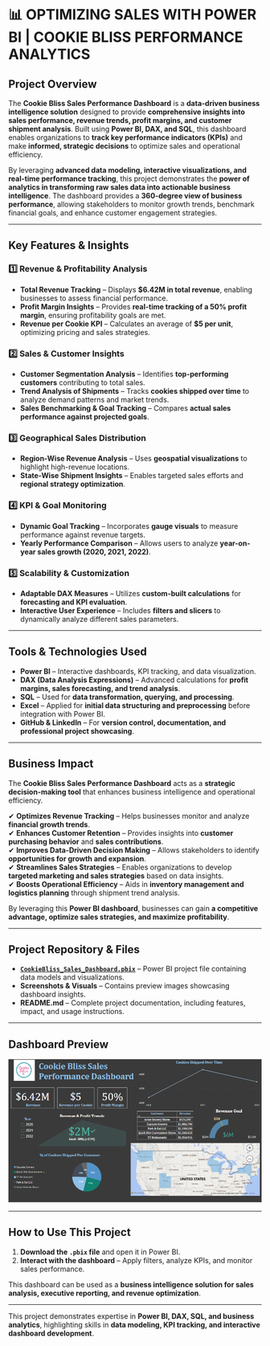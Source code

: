 # 📊 **OPTIMIZING SALES WITH POWER BI | COOKIE BLISS PERFORMANCE ANALYTICS**

## Project Overview  

The **Cookie Bliss Sales Performance Dashboard** is a **data-driven business intelligence solution** designed to provide **comprehensive insights into sales performance, revenue trends, profit margins, and customer shipment analysis**. Built using **Power BI, DAX, and SQL**, this dashboard enables organizations to **track key performance indicators (KPIs)** and make **informed, strategic decisions** to optimize sales and operational efficiency.  

By leveraging **advanced data modeling, interactive visualizations, and real-time performance tracking**, this project demonstrates the **power of analytics in transforming raw sales data into actionable business intelligence**. The dashboard provides a **360-degree view of business performance**, allowing stakeholders to monitor growth trends, benchmark financial goals, and enhance customer engagement strategies.  

---

## Key Features & Insights  

### 1️⃣ Revenue & Profitability Analysis  
- **Total Revenue Tracking** – Displays **$6.42M in total revenue**, enabling businesses to assess financial performance.  
- **Profit Margin Insights** – Provides **real-time tracking of a 50% profit margin**, ensuring profitability goals are met.  
- **Revenue per Cookie KPI** – Calculates an average of **$5 per unit**, optimizing pricing and sales strategies.  

### 2️⃣ Sales & Customer Insights  
- **Customer Segmentation Analysis** – Identifies **top-performing customers** contributing to total sales.  
- **Trend Analysis of Shipments** – Tracks **cookies shipped over time** to analyze demand patterns and market trends.  
- **Sales Benchmarking & Goal Tracking** – Compares **actual sales performance against projected goals**.  

### 3️⃣ Geographical Sales Distribution  
- **Region-Wise Revenue Analysis** – Uses **geospatial visualizations** to highlight high-revenue locations.  
- **State-Wise Shipment Insights** – Enables targeted sales efforts and **regional strategy optimization**.  

### 4️⃣ KPI & Goal Monitoring  
- **Dynamic Goal Tracking** – Incorporates **gauge visuals** to measure performance against revenue targets.  
- **Yearly Performance Comparison** – Allows users to analyze **year-on-year sales growth (2020, 2021, 2022)**.  

### 5️⃣ Scalability & Customization  
- **Adaptable DAX Measures** – Utilizes **custom-built calculations** for **forecasting and KPI evaluation**.  
- **Interactive User Experience** – Includes **filters and slicers** to dynamically analyze different sales parameters.  

---

## Tools & Technologies Used  
- **Power BI** – Interactive dashboards, KPI tracking, and data visualization.  
- **DAX (Data Analysis Expressions)** – Advanced calculations for **profit margins, sales forecasting, and trend analysis**.  
- **SQL** – Used for **data transformation, querying, and processing**.  
- **Excel** – Applied for **initial data structuring and preprocessing** before integration with Power BI.  
- **GitHub & LinkedIn** – For **version control, documentation, and professional project showcasing**.  

---

## Business Impact  
The **Cookie Bliss Sales Performance Dashboard** acts as a **strategic decision-making tool** that enhances business intelligence and operational efficiency.  

✔ **Optimizes Revenue Tracking** – Helps businesses monitor and analyze **financial growth trends**.  
✔ **Enhances Customer Retention** – Provides insights into **customer purchasing behavior** and **sales contributions**.  
✔ **Improves Data-Driven Decision Making** – Allows stakeholders to identify **opportunities for growth and expansion**.  
✔ **Streamlines Sales Strategies** – Enables organizations to develop **targeted marketing and sales strategies** based on data insights.  
✔ **Boosts Operational Efficiency** – Aids in **inventory management and logistics planning** through shipment trend analysis.  

By leveraging this **Power BI dashboard**, businesses can gain **a competitive advantage, optimize sales strategies, and maximize profitability**.  

---

## Project Repository & Files  
- **[`CookieBliss_Sales_Dashboard.pbix`](https://github.com/AishwaryaBaluri/SalesPerformance-PowerBI-CookieBliss/blob/f4218a24d1b0011a73cb6d3f9a2b733cdf975d31/Cookies%20Sales%20Analysis%20Report.pbix)** – Power BI project file containing data models and visualizations.  
- **Screenshots & Visuals** – Contains preview images showcasing dashboard insights.  
- **README.md** – Complete project documentation, including features, impact, and usage instructions.   

---

## Dashboard Preview  
<img src="https://raw.githubusercontent.com/AishwaryaBaluri/Cookie-bliss-sales-dashboard/main/dashboard%20SS.png" alt="Dashboard Preview" width="800"/>  

---

## How to Use This Project  
1. **Download the `.pbix` file** and open it in Power BI.  
2. **Interact with the dashboard** – Apply filters, analyze KPIs, and monitor sales performance.    

This dashboard can be used as a **business intelligence solution for sales analysis, executive reporting, and revenue optimization**.  

---

This project demonstrates expertise in **Power BI, DAX, SQL, and business analytics**, highlighting skills in **data modeling, KPI tracking, and interactive dashboard development**.  


